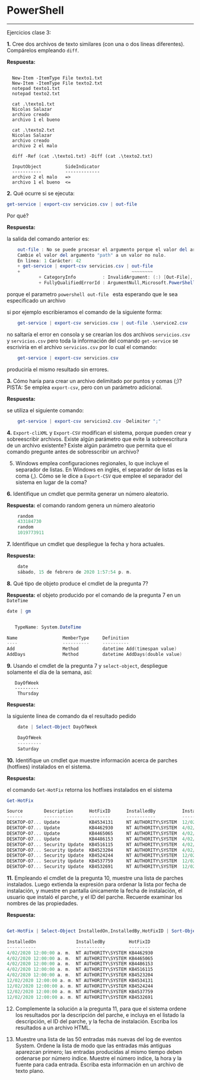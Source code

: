 ﻿# PowerShell
-------------

Ejercicios clase 3: 

**1.** Cree dos archivos de texto similares (con una o dos líneas diferentes).
   Compárelos empleando ``diff``.

**Respuesta:**

```console

  New-Item -ItemType File texto1.txt
  New-Item -ItemType File texto2.txt
  notepad texto1.txt
  notepad texto2.txt

  cat .\texto1.txt
  Nicolas Salazar
  archivo creado
  archivo 1 el bueno 

  cat .\texto2.txt
  Nicolas Salazar
  archivo creado
  archivo 2 el malo

  diff -Ref (cat .\texto1.txt) -Diff (cat .\texto2.txt)

  InputObject         SideIndicator
  -----------         -------------
  archivo 2 el malo   =>           
  archivo 1 el bueno  <=           
```  

**2.** Qué ocurre si se ejecuta:
   ```powershell
   get-service | export-csv servicios.csv | out-file
   ```
 Por qué?

**Respuesta:**

la salida del comando anterior es: 

```powershell
	out-file : No se puede procesar el argumento porque el valor del argumento "path" es NULL. 
	Cambie el valor del argumento "path" a un valor no nulo.
	En línea: 1 Carácter: 42
	+ get-service | export-csv servicios.csv | out-file
	+                                          ~~~~~~~~
    		+ CategoryInfo          : InvalidArgument: (:) [Out-File], PSArgumentNullException
    		+ FullyQualifiedErrorId : ArgumentNull,Microsoft.PowerShell.Commands.OutFileCommand

```

porque el parametro ```powershell out-file ``` esta esperando que le sea especificado un archivo 

si por ejemplo escribieramos el comando de la siguiente forma: 

```powershell 
	get-service | export-csv servicios.csv | out-file .\service2.csv
```
no saltaría el error en consola y se crearían los dos archivos ```servicios.csv``` y ```servicios.csv```
pero toda la información del comando ```get-service``` se escriviría en el archivo ```servicios.csv```
por lo cual el comando: 

```powershell 
	get-service | export-csv servicios.csv 
```

produciría el mismo resultado sin errores. 


**3.** Cómo haría para crear un archivo delimitado por puntos y comas (;)?
   PISTA: Se emplea ``export-csv``, pero con un parámetro adicional.

**Respuesta:**

se utiliza el siguiente comando: 

```powershell
	get-service | export-csv servicios2.csv -Delimiter ";"
```

**4.** ``Export-cliXML`` y ``Export-CSV`` modifican el sistema, porque pueden crear
   y sobreescribir archivos. Existe algún parámetro que evite la
   sobreescritura de un archivo existente? Existe algún parámetro que
   permita que el comando pregunte antes de sobresscribir un archivo?

5. Windows emplea configuraciones regionales, lo que incluye el separador de
   listas. En Windows en inglés, el separador de listas es la coma (,).
   Cómo se le dice a ``Export-CSV`` que emplee el separador del sistema en lugar
   de la coma?


**6.** Identifique un cmdlet que permita generar un número aleatorio.

**Respuesta:**
el comando random genera un número aleatorio 

```powershell
	random
	433184730
	random
	1019773911
```


**7.** Identifique un cmdlet que despliegue la fecha y hora actuales.

**Respuesta:**

```powershell
	date
	sábado, 15 de febrero de 2020 1:57:54 p. m.
```

**8.** Qué tipo de objeto produce el cmdlet de la pregunta 7?

**Respuesta:**
el objeto producido por el comando de la pregunta 7 en un ``DateTime``

```powershell 	
date | gm


   TypeName: System.DateTime

Name                 MemberType     Definition                                                           
----                 ----------     ----------                                                           
Add                  Method         datetime Add(timespan value)                                         
AddDays              Method         datetime AddDays(double value)              
```


**9.** Usando el cmdlet de la pregunta 7 y ``select-object``, despliegue solamente
   el día de la semana, así:

```console
   DayOfWeek
   ---------
    Thursday
```

**Respuesta:**

la siguiente linea de comando da el resultado pedido 

```powershell
	date | Select-Object DayOfWeek

	DayOfWeek
	---------
 	Saturday
 ```


**10.** Identifique un cmdlet que muestre información acerca de parches (hotfixes)    instalados en el sistema.

**Respuesta:**

el comando ``Get-HotFix`` retorna los hotfixes instalados en el sistema

```powershell
Get-HotFix

Source        Description      HotFixID      InstalledBy          InstalledOn              
------        -----------      --------      -----------          -----------              
DESKTOP-O7... Update           KB4534131     NT AUTHORITY\SYSTEM  12/02/2020 12:00:00 a. m.
DESKTOP-O7... Update           KB4462930     NT AUTHORITY\SYSTEM  4/02/2020 12:00:00 a. m. 
DESKTOP-O7... Update           KB4465065     NT AUTHORITY\SYSTEM  4/02/2020 12:00:00 a. m. 
DESKTOP-O7... Update           KB4486153     NT AUTHORITY\SYSTEM  4/02/2020 12:00:00 a. m. 
DESKTOP-O7... Security Update  KB4516115     NT AUTHORITY\SYSTEM  4/02/2020 12:00:00 a. m. 
DESKTOP-O7... Security Update  KB4523204     NT AUTHORITY\SYSTEM  4/02/2020 12:00:00 a. m. 
DESKTOP-O7... Security Update  KB4524244     NT AUTHORITY\SYSTEM  12/02/2020 12:00:00 a. m.
DESKTOP-O7... Security Update  KB4537759     NT AUTHORITY\SYSTEM  12/02/2020 12:00:00 a. m.
DESKTOP-O7... Security Update  KB4532691     NT AUTHORITY\SYSTEM  12/02/2020 12:00:00 a. m.
```

**11.** Empleando el cmdlet de la pregunta 10, muestre una lista de parches
    instalados. Luego extienda la expresión para ordenar la lista por fecha
    de instalación, y muestre en pantalla únicamente la fecha de instalación,
    el usuario que instaló el parche, y el ID del parche. Recuerde examinar
    los nombres de las propiedades.

**Respuesta:**

```powershell

Get-HotFix | Select-Object InstalledOn,InstalledBy,HotFixID | Sort-Object -Property InstalledOn

InstalledOn               InstalledBy         HotFixID 
-----------               -----------         -------- 
4/02/2020 12:00:00 a. m.  NT AUTHORITY\SYSTEM KB4462930
4/02/2020 12:00:00 a. m.  NT AUTHORITY\SYSTEM KB4465065
4/02/2020 12:00:00 a. m.  NT AUTHORITY\SYSTEM KB4486153
4/02/2020 12:00:00 a. m.  NT AUTHORITY\SYSTEM KB4516115
4/02/2020 12:00:00 a. m.  NT AUTHORITY\SYSTEM KB4523204
12/02/2020 12:00:00 a. m. NT AUTHORITY\SYSTEM KB4534131
12/02/2020 12:00:00 a. m. NT AUTHORITY\SYSTEM KB4524244
12/02/2020 12:00:00 a. m. NT AUTHORITY\SYSTEM KB4537759
12/02/2020 12:00:00 a. m. NT AUTHORITY\SYSTEM KB4532691
```

12. Complemente la solución a la pregunta 11, para que el sistema ordene los
    resultados por la descripción del parche, e incluya en el listado la
    descripción, el ID del parche, y la fecha de instalación.
    Escriba los resultados a un archivo HTML.

13. Muestre una lista de las 50 entradas más nuevas del log de eventos System.
    Ordene la lista de modo que las entradas más antiguas aparezcan primero;
    las entradas producidas al mismo tiempo deben ordenarse por número índice.
    Muestre el número índice, la hora y la fuente para cada entrada. Escriba
    esta información en un archivo de texto plano.

